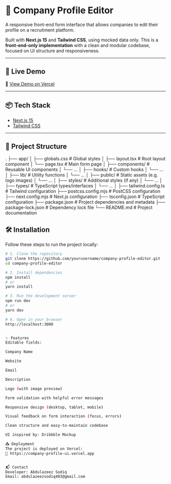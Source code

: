 # 🏢 Company Profile Editor

A responsive front-end form interface that allows companies to edit their profile on a recruitment platform.

Built with **Next.js 15** and **Tailwind CSS**, using mocked data only. This is a **front-end-only implementation** with a clean and modular codebase, focused on UI structure and responsiveness.

---

## 🚀 Live Demo

🔗 [View Demo on Vercel](https://company-profile-ui.vercel.app)

---

## 📦 Tech Stack

- [Next.js 15](https://nextjs.org/)
- [Tailwind CSS](https://tailwindcss.com/)

---

## 📁 Project Structure

.
├── app/
│ ├── globals.css # Global styles
│ ├── layout.tsx # Root layout component
│ └── page.tsx # Main form page
│
├── components/ # Reusable UI components
│ └── ...
│
├── hooks/ # Custom hooks
│ └── ...
│
├── lib/ # Utility functions
│ └── ...
│
├── public/ # Static assets (e.g. logo images)
│ └── ...
│
├── styles/ # Additional styles (if any)
│ └── ...
│
├── types/ # TypeScript types/interfaces
│ └── ...
│
├── tailwind.config.ts # Tailwind configuration
├── postcss.config.mjs # PostCSS configuration
├── next.config.mjs # Next.js configuration
├── tsconfig.json # TypeScript configuration
├── package.json # Project dependencies and metadata
├── package-lock.json # Dependency lock file
└── README.md # Project documentation

## 🛠️ Installation

Follow these steps to run the project locally:

```bash
# 1. Clone the repository
git clone https://github.com/yourusername/company-profile-editor.git
cd company-profile-editor

# 2. Install dependencies
npm install
# or
yarn install

# 3. Run the development server
npm run dev
# or
yarn dev

# 4. Open in your browser
http://localhost:3000


✨ Features
Editable fields:

Company Name

Website

Email

Description

Logo (with image preview)

Form validation with helpful error messages

Responsive design (desktop, tablet, mobile)

Visual feedback on form interaction (focus, errors)

Clean structure and easy-to-maintain codebase

UI inspired by: Dribbble Mockup

📤 Deployment
The project is deployed on Vercel:
🔗 https://company-profile-ui.vercel.app


📬 Contact
Developer: Abdulazeez Sodiq
Email: abdulazeezsodiq403@gmail.com




```
